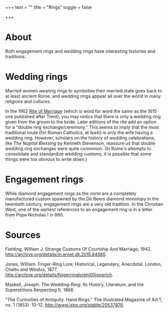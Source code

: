 +++
text = ""
title = "Rings"
toggle = false

+++

# About 

Both engagement rings and wedding rings have interesting histories and traditions. 

# Wedding rings

Married women wearing rings to symbolize their married state goes back to at least ancient Rome, and wedding rings appear all over the world in many religions and cultures. 

In the 1962 [Rite of Marriage](/rite-of-marriage/) (which is word for word the same as the 1615 one published after Trent), you may notice that there is only a wedding ring given from the groom to the bride. Later editions of the rite add an option for a "double ring exchange/ceremony." This seems to imply that the most traditional route (for Roman Catholics, at least) is only the wife having a wedding ring. However, scholars on the history of wedding celebrations, like _The Nuptial Blessing_ by Kenneth Stevenson, reassure us that double wedding ring exchanges were quite commmon. (In Rome's attempts to consolidate and standardize wedding customs, it is possible that some things were too obvious to write down.)

# Engagement rings 

While diamond engagement rings as the norm are a completely manufactured custom spawned by the De Beers diamond monolopy in the twentieth century, engagement rings are a very old tradition. In the Christian West, one of the earliest references to an engagement ring is in a letter from Pope Nicholas I in 860. 

# Sources 

Fielding, William J. Strange Customs Of Courtship And Marriage, 1942. http://archive.org/details/in.ernet.dli.2015.84585.

Jones, William. Finger-Ring Lore; Historical, Legendary, Anecdotal. London, Chatto and Windus, 1877. http://archive.org/details/fingerringlorehi00jonerich.

Maskell, Joseph. The Wedding-Ring: Its History, Literature, and the Superstitions Respecting It, 1868.

"The Curiosities of Antiquity. Hand Rings." The Illustrated Magazine of Art 1, no. 1 (1853): 10-12. http://www.jstor.org/stable/20537876.
